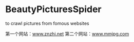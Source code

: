 # BeautyPicturesSpider
to crawl pictures from fomous websites


第一个网站：www.znzhi.net
第二个网站：www.mmjpg.com

